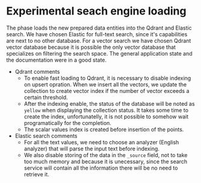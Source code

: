 # Experimental seach engine loading

The phase loads the new prepared data entities into the Qdrant and Elastic search.
We have chosen Elastic for full-text search, since it's capabilities are next to no other database.
For a vector search we have chosen Qdrant vector database because it is possible the only vector database that specializes on filtering the search space. 
The general application state and the documentation were in a good state.

- Qdrant comments
  - To enable fast loading to Qdrant, it is necessary to disable indexing on upsert opration. When we insert all the vectors, we update the collection to create vector index if the number of vector exceeds a certain threshold.
  - After the indexing enable, the status of the database will be noted as `yellow` when displaying the collection status. It takes some time to create the index, unfortunatelly, it is not possible to somehow wait programatically for the completion.
  - The scalar values index is created before insertion of the points.
- Elastic search comments
  - For all the text values, we need to choose an analyzer (English analyzer) that will parse the input text before indexing.
  - We also disable storing of the data in the `_source` field, not to take too much memory and because it is unecessary, since the search service will contain all the information there will be no need to retrieve it.